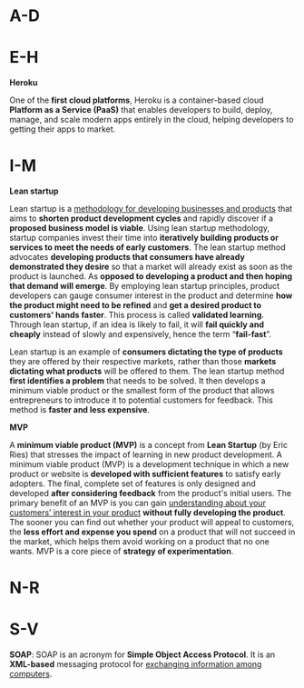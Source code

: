 # A-D

# E-H

**Heroku**

One of the **first cloud platforms**, Heroku is a container-based cloud **Platform as a Service (PaaS)**  that enables developers to build, deploy, manage, and scale modern apps entirely in the cloud, helping developers to getting their apps to market.



# I-M

**Lean startup**

Lean startup is a <u>methodology for developing businesses and products</u> that aims to **shorten product development cycles** and rapidly discover if a **proposed business model is viable**. Using lean startup methodology, startup companies invest their time into **iteratively building products or services to meet the needs of early customers**.  The lean startup method advocates **developing products that consumers have already demonstrated they desire** so that a market will already exist as soon as the product is launched. As **opposed to developing a product and then hoping that demand will emerge**. By employing lean startup principles, product developers can gauge consumer interest in the product and determine **how the product might need to be refined** and **get a desired product to customers' hands faster**. This process is called **validated learning**. Through lean startup, if an idea is likely to fail, it will **fail quickly and cheaply** instead of slowly and expensively, hence the term “**fail-fast**”. 

Lean startup is an example of **consumers dictating the type of products** they are offered by their respective markets, rather than those **markets dictating what products** will be offered to them. The lean startup method **first identifies a problem** that needs to be solved. It then develops a minimum viable product or the smallest form of the product that allows entrepreneurs to introduce it to potential customers for feedback. This method is **faster and less expensive**.

**MVP**

A **minimum viable product (MVP)** is a concept from **Lean Startup** (by Eric Ries) that stresses the impact of learning in new product development. A minimum viable product (MVP) is a development technique in which a new product or website is **developed with sufficient features** to satisfy early adopters. The final, complete set of features is only designed and developed **after considering feedback** from the product's initial users. The primary benefit of an MVP is you can gain <u>understanding about your customers’ interest in your product</u> **without fully developing the product**. The sooner you can find out whether your product will appeal to customers, the **less effort and expense you spend** on a product that will not succeed in the market, which helps them avoid working on a product that no one wants. MVP is a core piece of **strategy of experimentation**.

# N-R

# S-V

**SOAP**: SOAP is an acronym for **Simple Object Access Protocol**. It is an **XML-based** messaging protocol for <u>exchanging information among computers</u>.